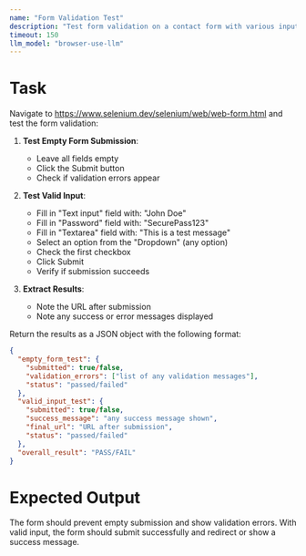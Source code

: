 ```yaml
---
name: "Form Validation Test"
description: "Test form validation on a contact form with various input scenarios"
timeout: 150
llm_model: "browser-use-llm"
---
```


# Task

Navigate to https://www.selenium.dev/selenium/web/web-form.html and test the form validation:

1. **Test Empty Form Submission**:
   - Leave all fields empty
   - Click the Submit button
   - Check if validation errors appear

2. **Test Valid Input**:
   - Fill in "Text input" field with: "John Doe"
   - Fill in "Password" field with: "SecurePass123"
   - Fill in "Textarea" field with: "This is a test message"
   - Select an option from the "Dropdown" (any option)
   - Check the first checkbox
   - Click Submit
   - Verify if submission succeeds

3. **Extract Results**:
   - Note the URL after submission
   - Note any success or error messages displayed

Return the results as a JSON object with the following format:
```json
{
  "empty_form_test": {
    "submitted": true/false,
    "validation_errors": ["list of any validation messages"],
    "status": "passed/failed"
  },
  "valid_input_test": {
    "submitted": true/false,
    "success_message": "any success message shown",
    "final_url": "URL after submission",
    "status": "passed/failed"
  },
  "overall_result": "PASS/FAIL"
}
```

# Expected Output

The form should prevent empty submission and show validation errors. With valid input, the form should submit successfully and redirect or show a success message.